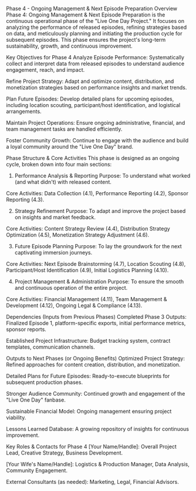 Phase 4 - Ongoing Management & Next Episode Preparation
Overview
Phase 4: Ongoing Management & Next Episode Preparation is the continuous operational phase of the "Live One Day Project." It focuses on analyzing the performance of released episodes, refining strategies based on data, and meticulously planning and initiating the production cycle for subsequent episodes. This phase ensures the project's long-term sustainability, growth, and continuous improvement.

Key Objectives for Phase 4
Analyze Episode Performance: Systematically collect and interpret data from released episodes to understand audience engagement, reach, and impact.

Refine Project Strategy: Adapt and optimize content, distribution, and monetization strategies based on performance insights and market trends.

Plan Future Episodes: Develop detailed plans for upcoming episodes, including location scouting, participant/host identification, and logistical arrangements.

Maintain Project Operations: Ensure ongoing administrative, financial, and team management tasks are handled efficiently.

Foster Community Growth: Continue to engage with the audience and build a loyal community around the "Live One Day" brand.

Phase Structure & Core Activities
This phase is designed as an ongoing cycle, broken down into four main sections:

1. Performance Analysis & Reporting
Purpose: To understand what worked (and what didn't) with released content.

Core Activities: Data Collection (4.1), Performance Reporting (4.2), Sponsor Reporting (4.3).

2. Strategy Refinement
Purpose: To adapt and improve the project based on insights and market feedback.

Core Activities: Content Strategy Review (4.4), Distribution Strategy Optimization (4.5), Monetization Strategy Adjustment (4.6).

3. Future Episode Planning
Purpose: To lay the groundwork for the next captivating immersion journeys.

Core Activities: Next Episode Brainstorming (4.7), Location Scouting (4.8), Participant/Host Identification (4.9), Initial Logistics Planning (4.10).

4. Project Management & Administration
Purpose: To ensure the smooth and continuous operation of the entire project.

Core Activities: Financial Management (4.11), Team Management & Development (4.12), Ongoing Legal & Compliance (4.13).

Dependencies (Inputs from Previous Phases)
Completed Phase 3 Outputs: Finalized Episode 1, platform-specific exports, initial performance metrics, sponsor reports.

Established Project Infrastructure: Budget tracking system, contract templates, communication channels.

Outputs to Next Phases (or Ongoing Benefits)
Optimized Project Strategy: Refined approaches for content creation, distribution, and monetization.

Detailed Plans for Future Episodes: Ready-to-execute blueprints for subsequent production phases.

Stronger Audience Community: Continued growth and engagement of the "Live One Day" fanbase.

Sustainable Financial Model: Ongoing management ensuring project viability.

Lessons Learned Database: A growing repository of insights for continuous improvement.

Key Roles & Contacts for Phase 4
[Your Name/Handle]: Overall Project Lead, Creative Strategy, Business Development.

[Your Wife's Name/Handle]: Logistics & Production Manager, Data Analysis, Community Engagement.

External Consultants (as needed): Marketing, Legal, Financial Advisors.
